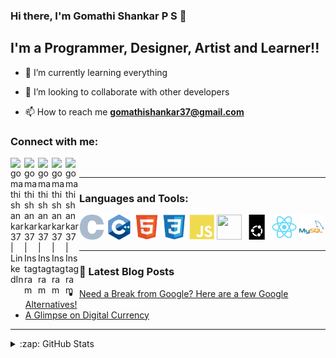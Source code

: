 ### Hi there, I'm Gomathi Shankar P S 👋

## I'm a Programmer, Designer, Artist and Learner!!

- 🌱 I’m currently learning everything
- 👯 I’m looking to collaborate with other developers

- 📫 How to reach me **gomathishankar37@gmail.com**

### Connect with me:

[<img align="left" alt="gomathishankar37 | LinkedIn" width="22px" src="https://cdn.jsdelivr.net/npm/simple-icons@v3/icons/linkedin.svg" />][linkedin]
[<img align="left" alt="gomathishankar37 | Instagram" width="22px" src="https://cdn.jsdelivr.net/npm/simple-icons@3.13.0/icons/hackerrank.svg" />][hackerrank]
[<img align="left" alt="gomathishankar37 | Instagram" width="22px" src="https://cdn.jsdelivr.net/npm/simple-icons@3.13.0/icons/dev-dot-to.svg" />][dev]
[<img align="left" alt="gomathishankar37 | Instagram" width="22px" src="https://cdn.jsdelivr.net/npm/simple-icons@3.13.0/icons/dribbble.svg" />][dribbble]
[<img align="left" alt="gomathishankar37 | Instagram" width="22px" src="https://cdn.jsdelivr.net/npm/simple-icons@3.13.0/icons/instagram.svg" />][instagram]
<br />

---

### Languages and Tools:

<p align="left"> 
<a href="https://www.cprogramming.com/" target="_blank"> <img src="https://raw.githubusercontent.com/devicons/devicon/master/icons/c/c-original.svg" width="40" height="40"/></a>
<a href="https://www.w3schools.com/cpp/" target="_blank"> <img src="https://raw.githubusercontent.com/devicons/devicon/master/icons/cplusplus/cplusplus-original.svg" width="40" height="40"/></a>
<a href="https://www.w3schools.com/html/" target="_blank"> <img src="https://raw.githubusercontent.com/devicons/devicon/master/icons/html5/html5-original.svg" width="40" height="40"/></a>
<a href="https://www.w3schools.com/css/" target="_blank"> <img src="https://raw.githubusercontent.com/devicons/devicon/master/icons/css3/css3-original.svg" width="40" height="40"/></a>
<a href="https://www.w3schools.com/js/" target="_blank"> <img src="https://raw.githubusercontent.com/devicons/devicon/master/icons/javascript/javascript-plain.svg" width="40" height="40"/></a>
<a href="https://www.figma.com/" target="_blank"> <img src="https://www.vectorlogo.zone/logos/figma/figma-icon.svg" width="40" height="40"/></a>
<a href="https://ubuntu.com/" target="_blank"> <img src="https://raw.githubusercontent.com/devicons/devicon/master/icons/ubuntu/ubuntu-plain.svg" width="40" height="40"/></a>
<a href="https://reactjs.org/" target="_blank"> <img src="https://raw.githubusercontent.com/devicons/devicon/master/icons/react/react-original.svg" width="40" height="40"/></a>
<a href="https://www.mysql.com/" target="_blank"> <img src="https://raw.githubusercontent.com/devicons/devicon/master/icons/mysql/mysql-original-wordmark.svg" width="40" height="40"/></a>
</p>

---

### 📕 Latest Blog Posts

<!-- BLOG-POST-LIST:START -->

- [Need a Break from Google? Here are a few Google Alternatives!](https://dev.to/gomathishankar37/need-a-break-from-google-here-are-a-few-google-alternatives-470n)
- [A Glimpse on Digital Currency](https://dev.to/gomathishankar37/a-glimpse-on-digital-currency-3c5o)
<!-- BLOG-POST-LIST:END -->

---

<details>
  <summary>:zap: GitHub Stats</summary>

  <img align="left" alt="gomathishankar37's GitHub Stats" src="https://github-readme-stats.vercel.app/api?username=gomathishankar37&show_icons=true&hide_border=true&hide=prs,issues,contribs&theme=radical" />

## </details>


[instagram]: https://www.instagram.com/gomathishankar_subramani/
[linkedin]: https://www.linkedin.com/in/gomathishankar37/
[dribbble]: https://dribbble.com/gomathishankar37
[dev]: https://dev.to/gomathishankar37
[hackerrank]: https://www.hackerrank.com/gomathishankar37
